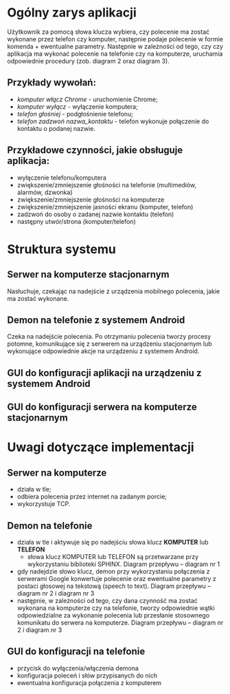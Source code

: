 # Ogólny zarys aplikacji
Użytkownik za pomocą słowa klucza wybiera, czy polecenie ma zostać wykonane przez telefon czy komputer, następnie podaje polecenie w formie komenda + ewentualne parametry. Następnie w zależności od tego, czy czy aplikacja ma wykonać polecenie na telefonie czy na komputerze, uruchamia odpowiednie procedury (zob. diagram 2 oraz diagram 3).

## Przykłady wywołań:
* *komputer włącz Chrome* - uruchomienie Chrome;
* *komputer wyłącz* - wyłączenie komputera;
* *telefon głośniej* - podgłośnienie telefonu;
* *telefon zadzwoń nazwa_kontaktu* - telefon wykonuje połączenie do kontaktu o podanej nazwie.

## Przykładowe czynności, jakie obsługuje aplikacja:
* wyłączenie telefonu/komputera
* zwiększenie/zmniejszenie głośności na telefonie (multimediów, alarmów, dzwonka)
* zwiększenie/zmniejszenie głośności na komputerze
* zwiększenie/zmniejszenie jasności ekranu (komputer, telefon) 
* zadzwoń do osoby o zadanej nazwie kontaktu (telefon)
* następny utwór/strona (komputer/telefon)

# Struktura systemu
## Serwer na komputerze stacjonarnym

Nasłuchuje, czekając na nadejście z urządzenia mobilnego polecenia, jakie ma zostać wykonane.

## Demon na telefonie z systemem Android

Czeka na nadejście polecenia. Po otrzymaniu polecenia tworzy procesy potomne, komunikujące się z serwerem na urządzeniu stacjonarnym lub wykonujące odpowiednie akcje na urządzeniu z systemem Android.

## GUI do konfiguracji aplikacji na urządzeniu z systemem Android

## GUI do konfiguracji serwera na komputerze stacjonarnym

# Uwagi dotyczące implementacji
## Serwer na komputerze

* działa w tle;
* odbiera polecenia przez internet na zadanym porcie;
* wykorzystuje TCP.

##  Demon na telefonie

* działa w tle i aktywuje się po nadejściu słowa klucz **KOMPUTER** lub **TELEFON**
  * słowa klucz KOMPUTER lub TELEFON są przetwarzane przy wykorzystaniu biblioteki SPHINX. Diagram przepływu – diagram nr 1
* gdy nadejdzie słowo klucz, demon przy wykorzystaniu połączenia z serwerami Google konwertuje polecenie oraz ewentualne parametry z postaci głosowej na tekstową (speech to text). Diagram przepływu –  diagram nr 2 i diagram nr 3
* następnie, w zależności od tego, czy dana czynność ma zostać wykonana na komputerze czy na telefonie, tworzy odpowiednie wątki odpowiedzialne za wykonanie polecenia lub przesłanie stosownego komunikatu do serwera na komputerze. Diagram przepływu – diagram nr 2 i diagram nr 3

## GUI do konfiguracji na telefonie
* przycisk do wyłączenia/włączenia demona
* konfiguracja poleceń i słów przypisanych do nich
* ewentualna konfiguracja połączenia z komputerem